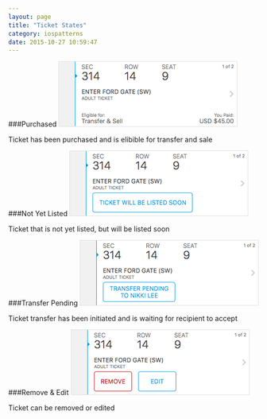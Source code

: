 ```yaml
---
layout: page
title: "Ticket States"
category: iospatterns
date: 2015-10-27 10:59:47
---
```


###Purchased
<img src="../images/ticket.png">

Ticket has been purchased and is elibible for transfer and sale

###Not Yet Listed
<img src="../images/ticket_listed_soon.png">

Ticket that is not yet listed, but will be listed soon

###Transfer Pending
<img src="../images/ticket_transfer_pending.png">

Ticket transfer has been initiated and is waiting for recipient to accept

###Remove & Edit
<img src="../images/ticket_remove_edit.png">

Ticket can be removed or edited
